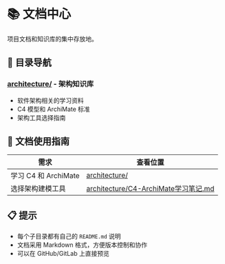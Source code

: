 # 📚 文档中心

项目文档和知识库的集中存放地。

## 📂 目录导航

### [architecture/](./architecture/) - 架构知识库
- 软件架构相关的学习资料
- C4 模型和 ArchiMate 标准
- 架构工具选择指南

## 🎯 文档使用指南

| 需求 | 查看位置 |
|------|--------|
| 学习 C4 和 ArchiMate | [architecture/](./architecture/) |
| 选择架构建模工具 | [architecture/C4-ArchiMate学习笔记.md](./architecture/C4-ArchiMate学习笔记.md#4️⃣-支持-c4-的工具对比) |

## 📋 提示

- 每个子目录都有自己的 `README.md` 说明
- 文档采用 Markdown 格式，方便版本控制和协作
- 可以在 GitHub/GitLab 上直接预览